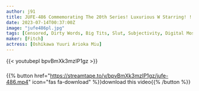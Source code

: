 ```yaml
---
author: j91
title: JUFE-486 Commemorating The 20th Series! Luxurious W Starring! ! Absolutely Looking From Above Busty Slut Controls Dirty Words Ultimate Subjective JOI That Is Controlled By Ejaculation Yuri Hikawa Miu Arioka
date: 2023-07-14T00:37:00Z
image: "jufe486pl.jpg"
tags: [Censored, Dirty Words, Big Tits, Slut, Subjectivity, Digital Mosaic, Submissive Men]
maker: [Fitch]
actress: [Oshikawa Yuuri Arioka Miu]
---
```



{{< youtubepl bpvBmXk3mzIP1gz >}}
###

{{% button href="https://streamtape.to/v/bpvBmXk3mzIP1gz/jufe-486.mp4" icon="fas fa-download" %}}download this video{{% /button %}}

